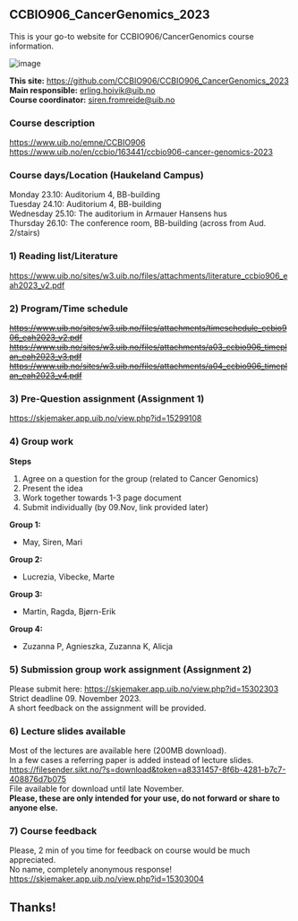 ## CCBIO906_CancerGenomics_2023
This is your go-to website for CCBIO906/CancerGenomics course information. 
    
![image](https://github.com/CCBIO906/CCBIO906_CancerGenomics_2023/assets/147002279/74e24652-2f04-43ac-baa0-dc2616ccf58e)

**This site:** https://github.com/CCBIO906/CCBIO906_CancerGenomics_2023     
**Main responsible:** erling.hoivik@uib.no   
**Course coordinator:** siren.fromreide@uib.no

### Course description
https://www.uib.no/emne/CCBIO906     
https://www.uib.no/en/ccbio/163441/ccbio906-cancer-genomics-2023   

### Course days/Location (Haukeland Campus)    
Monday 23.10: Auditorium 4, BB-building    
Tuesday 24.10: Auditorium 4, BB-building     
Wednesday 25.10: The auditorium in Armauer Hansens hus     
Thursday 26.10: The conference room, BB-building (across from Aud. 2/stairs)       

### 1) Reading list/Literature
https://www.uib.no/sites/w3.uib.no/files/attachments/literature_ccbio906_eah2023_v2.pdf      

### 2) Program/Time schedule
~~https://www.uib.no/sites/w3.uib.no/files/attachments/timeschedule_ccbio906_eah2023_v2.pdf~~       
~~https://www.uib.no/sites/w3.uib.no/files/attachments/a03_ccbio906_timeplan_eah2023_v3.pdf~~         
~~https://www.uib.no/sites/w3.uib.no/files/attachments/a04_ccbio906_timeplan_eah2023_v4.pdf~~   

### 3) Pre-Question assignment (Assignment 1) 
https://skjemaker.app.uib.no/view.php?id=15299108     

### 4) Group work
**Steps**    
1) Agree on a question for the group (related to Cancer Genomics)       
2) Present the idea 
3) Work together towards 1-3 page document   
4) Submit individually (by 09.Nov, link provided later)

**Group 1:**                              
- May, Siren, Mari
             
**Group 2:**                  
- Lucrezia, Vibecke, Marte
        
**Group 3:**                 
- Martin, Ragda, Bjørn-Erik
       
**Group 4:**            
- Zuzanna P, Agnieszka, Zuzanna K, Alicja
   
### 5) Submission group work assignment (Assignment 2)
Please submit here: https://skjemaker.app.uib.no/view.php?id=15302303       
Strict deadline 09. November 2023.   
A short feedback on the assignment will be provided.  

### 6) Lecture slides available
Most of the lectures are available here (200MB download).    
In a few cases a referring paper is added instead of lecture slides.          
https://filesender.sikt.no/?s=download&token=a8331457-8f6b-4281-b7c7-408876d7b075           
File available for download until late November.     
**Please, these are only intended for your use, do not forward or share to anyone else.**             

### 7) Course feedback
Please, 2 min of you time for feedback on course would be much appreciated.             
No name, completely anonymous response!        
https://skjemaker.app.uib.no/view.php?id=15303004     

## Thanks! 







      
